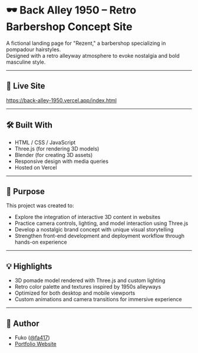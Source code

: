 # 🕶️ Back Alley 1950 – Retro Barbershop Concept Site

A fictional landing page for "Rezent," a barbershop specializing in pompadour hairstyles.  
Designed with a retro alleyway atmosphere to evoke nostalgia and bold masculine style.

---

## 🔗 Live Site  
https://back-alley-1950.vercel.app/index.html

---

## 🛠️ Built With
- HTML / CSS / JavaScript  
- Three.js (for rendering 3D models)  
- Blender (for creating 3D assets)  
- Responsive design with media queries  
- Hosted on Vercel

---

## 🎯 Purpose

This project was created to:

- Explore the integration of interactive 3D content in websites  
- Practice camera controls, lighting, and model interaction using Three.js  
- Develop a nostalgic brand concept with unique visual storytelling  
- Strengthen front-end development and deployment workflow through hands-on experience

---

## 💡 Highlights

- 3D pomade model rendered with Three.js and custom lighting  
- Retro color palette and textures inspired by 1950s alleyways  
- Optimized for both desktop and mobile viewports  
- Custom animations and camera transitions for immersive experience

---

## 👤 Author

- Fuko ([@fa417](https://github.com/fa417))  
- [Portfolio Website](https://fuko-portfolio.vercel.app)
